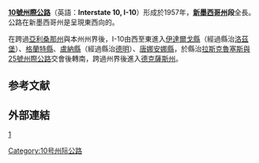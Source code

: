 **[10號州際公路](../Page/10號州際公路.md "wikilink")**（英語：**Interstate 10, I-10**）形成於1957年，**[新墨西哥州](../Page/新墨西哥州.md "wikilink")段**全長。公路在新墨西哥州是呈現東西向的。

在跨過[亞利桑那州](../Page/亞利桑那州.md "wikilink")與本州州界後，I-10由西至東進入[伊達爾戈縣](../Page/伊達爾戈縣_\(新墨西哥州\).md "wikilink")（經過縣治[洛茲堡](https://zh.wikipedia.org/wiki/洛茲堡_\(新墨西哥州\) "wikilink")）、[格蘭特縣](../Page/格蘭特縣_\(新墨西哥州\).md "wikilink")、[盧納縣](../Page/盧納縣.md "wikilink")（經過縣治[德明](../Page/德明_\(新墨西哥州\).md "wikilink")）、[唐娜安娜縣](../Page/唐娜安娜縣.md "wikilink")，於縣治[拉斯克魯塞斯與](https://zh.wikipedia.org/wiki/拉斯克魯塞斯_\(新墨西哥州\) "wikilink")[25號州際公路](../Page/25號州際公路.md "wikilink")交會後轉南，跨過州界後進入[德克薩斯州](https://zh.wikipedia.org/wiki/德克薩斯州 "wikilink")。

## 参考文献

## 外部連結

[1](https://roadtrippers.com/trips/14292259)

[Category:10号州际公路](https://zh.wikipedia.org/wiki/Category:10号州际公路 "wikilink")